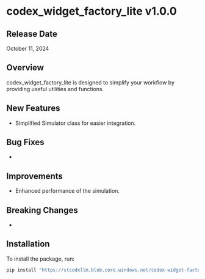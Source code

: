 # codex_widget_factory_lite v1.0.0

## Release Date
October 11, 2024

## Overview
codex_widget_factory_lite is designed to simplify your workflow by providing useful utilities and functions.

## New Features
- Simplified Simulator class for easier integration.

## Bug Fixes
-

## Improvements
- Enhanced performance of the simulation.

## Breaking Changes
-

## Installation
To install the package, run:
```bash
pip install "https://stcodxllm.blob.core.windows.net/codex-widget-factory-lite-builds/codex_widget_factory_lite-1.0.0-py3-none-any.whl?sp=r&st=2024-10-11T07:16:05Z&se=2027-10-11T15:16:05Z&spr=https&sv=2022-11-02&sr=b&sig=CNQ2p47eNDo835Xv3OXKvMGOK2P4U8ry0Ld8QcqqqYY%3D"
```
